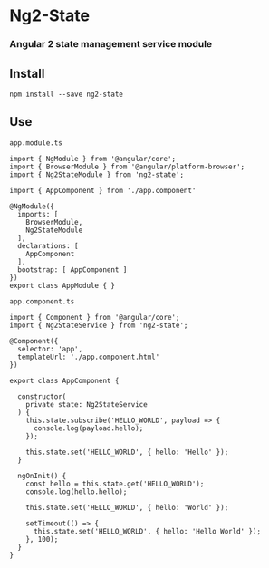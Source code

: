 # Ng2-State
### Angular 2 state management service module

## Install

```
npm install --save ng2-state
```

## Use

```app.module.ts```

```
import { NgModule } from '@angular/core';
import { BrowserModule } from '@angular/platform-browser';
import { Ng2StateModule } from 'ng2-state';

import { AppComponent } from './app.component'

@NgModule({
  imports: [
    BrowserModule,
    Ng2StateModule
  ],
  declarations: [
    AppComponent
  ],
  bootstrap: [ AppComponent ]
})
export class AppModule { }

```

```app.component.ts```

```
import { Component } from '@angular/core';
import { Ng2StateService } from 'ng2-state';

@Component({
  selector: 'app',
  templateUrl: './app.component.html'
})

export class AppComponent {

  constructor(
    private state: Ng2StateService
  ) {
    this.state.subscribe('HELLO_WORLD', payload => {
      console.log(payload.hello);
    });
    
    this.state.set('HELLO_WORLD', { hello: 'Hello' });
  }

  ngOnInit() {
    const hello = this.state.get('HELLO_WORLD');
    console.log(hello.hello);
    
    this.state.set('HELLO_WORLD', { hello: 'World' });
    
    setTimeout(() => {
      this.state.set('HELLO_WORLD', { hello: 'Hello World' });
    }, 100);
  }
}
```
